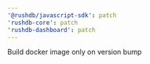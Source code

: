 ```yaml
---
'@rushdb/javascript-sdk': patch
'rushdb-core': patch
'rushdb-dashboard': patch
---
```


Build docker image only on version bump
